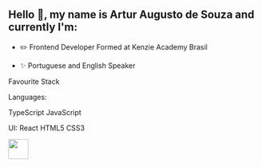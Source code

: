 ## Hello 👋, my name is Artur Augusto de Souza and currently I'm:


- ✏️ Frontend Developer Formed at Kenzie Academy Brasil

- ✨ Portuguese and English Speaker




Favourite Stack

Languages:

TypeScript JavaScript

UI:
React HTML5 CSS3

<img src="https://cdn.jsdelivr.net/gh/devicons/devicon/icons/git/git-original.svg" width="40" height="40"/>


